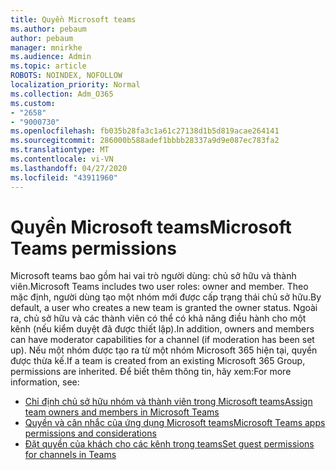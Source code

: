 ```yaml
---
title: Quyền Microsoft teams
ms.author: pebaum
author: pebaum
manager: mnirkhe
ms.audience: Admin
ms.topic: article
ROBOTS: NOINDEX, NOFOLLOW
localization_priority: Normal
ms.collection: Adm_O365
ms.custom:
- "2658"
- "9000730"
ms.openlocfilehash: fb035b28fa3c1a61c27138d1b5d819acae264141
ms.sourcegitcommit: 286000b588adef1bbbb28337a9d9e087ec783fa2
ms.translationtype: MT
ms.contentlocale: vi-VN
ms.lasthandoff: 04/27/2020
ms.locfileid: "43911960"
---
```

# <a name="microsoft-teams-permissions"></a><span data-ttu-id="773c2-102">Quyền Microsoft teams</span><span class="sxs-lookup"><span data-stu-id="773c2-102">Microsoft Teams permissions</span></span>

<span data-ttu-id="773c2-103">Microsoft teams bao gồm hai vai trò người dùng: chủ sở hữu và thành viên.</span><span class="sxs-lookup"><span data-stu-id="773c2-103">Microsoft Teams includes two user roles: owner and member.</span></span> <span data-ttu-id="773c2-104">Theo mặc định, người dùng tạo một nhóm mới được cấp trạng thái chủ sở hữu.</span><span class="sxs-lookup"><span data-stu-id="773c2-104">By default, a user who creates a new team is granted the owner status.</span></span> <span data-ttu-id="773c2-105">Ngoài ra, chủ sở hữu và các thành viên có thể có khả năng điều hành cho một kênh (nếu kiểm duyệt đã được thiết lập).</span><span class="sxs-lookup"><span data-stu-id="773c2-105">In addition, owners and members can have moderator capabilities for a channel (if moderation has been set up).</span></span> <span data-ttu-id="773c2-106">Nếu một nhóm được tạo ra từ một nhóm Microsoft 365 hiện tại, quyền được thừa kế.</span><span class="sxs-lookup"><span data-stu-id="773c2-106">If a team is created from an existing Microsoft 365 Group, permissions are inherited.</span></span> <span data-ttu-id="773c2-107">Để biết thêm thông tin, hãy xem:</span><span class="sxs-lookup"><span data-stu-id="773c2-107">For more information, see:</span></span>

- [<span data-ttu-id="773c2-108">Chỉ định chủ sở hữu nhóm và thành viên trong Microsoft teams</span><span class="sxs-lookup"><span data-stu-id="773c2-108">Assign team owners and members in Microsoft Teams</span></span>](https://docs.microsoft.com/microsoftteams/assign-roles-permissions)
- [<span data-ttu-id="773c2-109">Quyền và cân nhắc của ứng dụng Microsoft teams</span><span class="sxs-lookup"><span data-stu-id="773c2-109">Microsoft Teams apps permissions and considerations</span></span>](https://docs.microsoft.com/microsoftteams/app-permissions)
- [<span data-ttu-id="773c2-110">Đặt quyền của khách cho các kênh trong teams</span><span class="sxs-lookup"><span data-stu-id="773c2-110">Set guest permissions for channels in Teams</span></span>](https://support.office.com/article/4756c468-2746-4bfd-a582-736d55fcc169)

